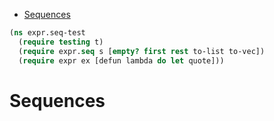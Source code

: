 * [Sequences](#sequences)
```clojure
(ns expr.seq-test
  (require testing t)
  (require expr.seq s [empty? first rest to-list to-vec])
  (require expr ex [defun lambda do let quote]))

```
# Sequences

